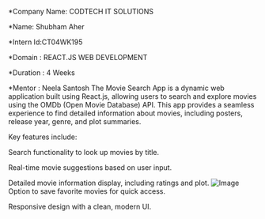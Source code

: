 
*Company Name: CODTECH IT SOLUTIONS

*Name: Shubham Aher

*Intern Id:CT04WK195

*Domain : REACT.JS WEB DEVELOPMENT

*Duration : 4 Weeks

*Mentor : Neela Santosh
The Movie Search App is a dynamic web application built using React.js, 
allowing users to search and explore movies using the OMDb (Open Movie Database) API. 
This app provides a seamless experience to find detailed information about movies, including posters, release year, genre, and plot summaries.

Key features include:

Search functionality to look up movies by title.

Real-time movie suggestions based on user input.

Detailed movie information display, including ratings and plot.
![Image](https://github.com/user-attachments/assets/f2cdb8b0-c893-4d7b-b5bb-2049f588c547)
Option to save favorite movies for quick access.

Responsive design with a clean, modern UI.


